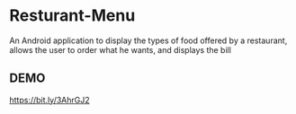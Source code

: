 # Resturant-Menu
An Android application to display the types of food offered by a restaurant, allows the user to order what he wants, and displays the bill
## DEMO
https://bit.ly/3AhrGJ2
